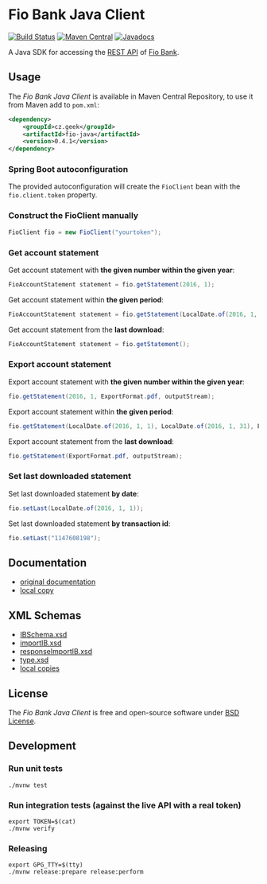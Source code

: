 # Fio Bank Java Client

[![Build Status](https://github.com/martiner/fio-java/actions/workflows/build-branch.yml/badge.svg?branch=master)](https://github.com/martiner/fio-java/actions/workflows/build-branch.yml)
[![Maven Central](https://maven-badges.herokuapp.com/maven-central/cz.geek/fio-java/badge.svg)](https://maven-badges.herokuapp.com/maven-central/cz.geek/fio-java)
[![Javadocs](http://javadoc.io/badge/cz.geek/fio-java.svg)](http://javadoc.io/doc/cz.geek/fio-java)

A Java SDK for accessing the [REST API](http://www.fio.cz/bank-services/internetbanking-api) of [Fio Bank](https://www.fio.cz/).

## Usage

The *Fio Bank Java Client* is available in Maven Central Repository, to use it from Maven add to `pom.xml`:

```xml
<dependency>
    <groupId>cz.geek</groupId>
    <artifactId>fio-java</artifactId>
    <version>0.4.1</version>
</dependency>
```

### Spring Boot autoconfiguration

The provided autoconfiguration will create the `FioClient` bean with the `fio.client.token` property.

### Construct the FioClient manually
```java
FioClient fio = new FioClient("yourtoken");
```

### Get account statement

Get account statement with **the given number within the given year**:
```java
FioAccountStatement statement = fio.getStatement(2016, 1);
```

Get account statement within **the given period**:
```java
FioAccountStatement statement = fio.getStatement(LocalDate.of(2016, 1, 1), LocalDate.of(2016, 1, 31));
```

Get account statement from the **last download**:
```java
FioAccountStatement statement = fio.getStatement();
```

### Export account statement

Export account statement with **the given number within the given year**:
```java
fio.getStatement(2016, 1, ExportFormat.pdf, outputStream);
```

Export account statement within **the given period**:
```java
fio.getStatement(LocalDate.of(2016, 1, 1), LocalDate.of(2016, 1, 31), ExportFormat.pdf, outputStream);
```

Export account statement from the **last download**:
```java
fio.getStatement(ExportFormat.pdf, outputStream);
```

### Set last downloaded statement

Set last downloaded statement **by date**:
```java
fio.setLast(LocalDate.of(2016, 1, 1));
```

Set last downloaded statement **by transaction id**:
```java
fio.setLast("1147608198");
```

## Documentation

* [original documentation](http://www.fio.cz/docs/cz/API_Bankovnictvi.pdf)
* [local copy](API_Bankovnictvi.pdf)

## XML Schemas

* [IBSchema.xsd](http://www.fio.cz/xsd/IBSchema.xsd)
* [importIB.xsd](http://www.fio.cz/schema/importIB.xsd)
* [responseImportIB.xsd](http://www.fio.cz/schema/responseImportIB.xsd)
* [type.xsd](http://www.fio.cz/schema/type.xsd)
* [local copies](src/main/resources)


## License
The *Fio Bank Java Client* is free and open-source software under [BSD License](LICENSE.txt).

## Development

### Run unit tests
```shell
./mvnw test
```

### Run integration tests (against the live API with a real token)
```shell
export TOKEN=$(cat)
./mvnw verify
```

### Releasing
```shell
export GPG_TTY=$(tty)
./mvnw release:prepare release:perform
```
